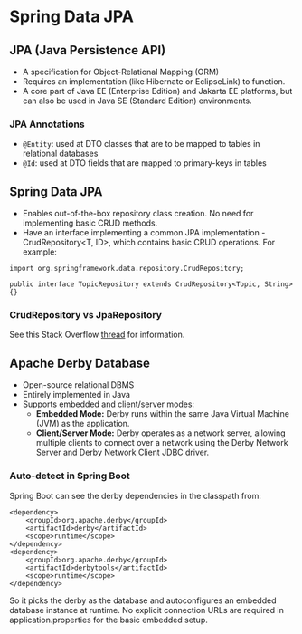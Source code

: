 # Spring Data JPA

## JPA (Java Persistence API)
- A specification for Object-Relational Mapping (ORM)
- Requires an implementation (like Hibernate or EclipseLink) to function.
- A core part of Java EE (Enterprise Edition) and Jakarta EE platforms, 
but can also be used in Java SE (Standard Edition) environments.

### JPA Annotations
- `@Entity`: used at DTO classes that are to be mapped to tables in relational databases
- `@Id`: used at DTO fields that are mapped to primary-keys in tables

## Spring Data JPA 
- Enables out-of-the-box repository class creation. No need for implementing basic CRUD methods.
- Have an interface implementing a common JPA implementation - CrudRepository<T, ID>, which 
contains basic CRUD operations. For example:
```
import org.springframework.data.repository.CrudRepository;

public interface TopicRepository extends CrudRepository<Topic, String> {}	
```

### CrudRepository vs JpaRepository
See this Stack Overflow [thread](https://stackoverflow.com/questions/34702252/spring-data-jpa-crudrepository-returns-iterable-is-it-ok-to-cast-this-to-list) for information.

## Apache Derby Database
- Open-source relational DBMS
- Entirely implemented in Java
- Supports embedded and client/server modes: 
  - **Embedded Mode:** Derby runs within the same Java Virtual Machine (JVM) as the application.
  - **Client/Server Mode:** Derby operates as a network server, allowing multiple clients to connect
  over a network using the Derby Network Server and Derby Network Client JDBC driver.

### Auto-detect in Spring Boot
Spring Boot can see the derby dependencies in the classpath from:
```
<dependency>
    <groupId>org.apache.derby</groupId>
    <artifactId>derby</artifactId>
    <scope>runtime</scope>
</dependency>
<dependency>
    <groupId>org.apache.derby</groupId>
    <artifactId>derbytools</artifactId>
    <scope>runtime</scope>
</dependency>
```
So it picks the derby as the database and autoconfigures an embedded database instance at runtime. 
No explicit connection URLs are required in application.properties for the basic embedded setup.
